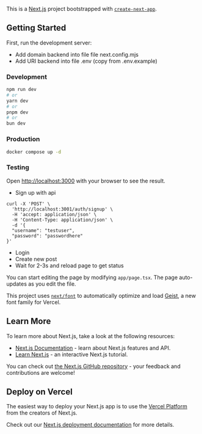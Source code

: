 This is a [Next.js](https://nextjs.org) project bootstrapped with [`create-next-app`](https://nextjs.org/docs/app/api-reference/cli/create-next-app).

## Getting Started

First, run the development server:

- Add domain backend into file file next.config.mjs
- Add URI backend into file .env (copy from .env.example)

### Development 
```bash
npm run dev
# or
yarn dev
# or
pnpm dev
# or
bun dev
```

### Production 

```bash
docker compose up -d
```

### Testing 

Open [http://localhost:3000](http://localhost:3000) with your browser to see the result.

- Sign up with api

```
curl -X 'POST' \
  'http://localhost:3001/auth/signup' \
  -H 'accept: application/json' \
  -H 'Content-Type: application/json' \
  -d '{
  "username": "testuser",
  "password": "passwordhere"
}'

```
- Login
- Create new post
- Wait for 2-3s and reload page to get status

You can start editing the page by modifying `app/page.tsx`. The page auto-updates as you edit the file.

This project uses [`next/font`](https://nextjs.org/docs/app/building-your-application/optimizing/fonts) to automatically optimize and load [Geist](https://vercel.com/font), a new font family for Vercel.

## Learn More

To learn more about Next.js, take a look at the following resources:

- [Next.js Documentation](https://nextjs.org/docs) - learn about Next.js features and API.
- [Learn Next.js](https://nextjs.org/learn) - an interactive Next.js tutorial.

You can check out [the Next.js GitHub repository](https://github.com/vercel/next.js) - your feedback and contributions are welcome!

## Deploy on Vercel

The easiest way to deploy your Next.js app is to use the [Vercel Platform](https://vercel.com/new?utm_medium=default-template&filter=next.js&utm_source=create-next-app&utm_campaign=create-next-app-readme) from the creators of Next.js.

Check out our [Next.js deployment documentation](https://nextjs.org/docs/app/building-your-application/deploying) for more details.
